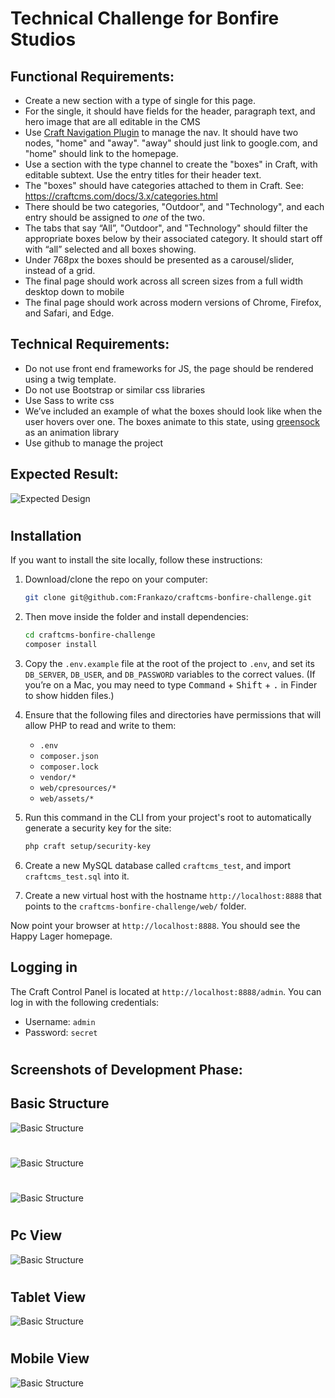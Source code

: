 # Technical Challenge for Bonfire Studios

## Functional Requirements:

- Create a new section with a type of single for this page.
- For the single, it should have fields for the header, paragraph text, and hero image that are all editable in the CMS
- Use [Craft Navigation Plugin](https://plugins.craftcms.com/navigation) to manage the nav. It should have two nodes, "home" and "away". "away" should just link to google.com, and "home" should link to the homepage.
- Use a section with the type channel to create the "boxes" in Craft, with editable subtext. Use the entry titles for their header text.
- The "boxes" should have categories attached to them in Craft. See: https://craftcms.com/docs/3.x/categories.html
- There should be two categories, "Outdoor", and "Technology", and each entry should be assigned to _one_ of the two.
- The tabs that say “All”, "Outdoor", and "Technology" should filter the appropriate boxes below by their associated category. It should start off with “all” selected and all boxes showing.
- Under 768px the boxes should be presented as a carousel/slider, instead of a grid.
- The final page should work across all screen sizes from a full width desktop down to mobile
- The final page should work across modern versions of Chrome, Firefox, and Safari, and Edge.

## Technical Requirements:

- Do not use front end frameworks for JS, the page should be rendered using a twig template.
- Do not use Bootstrap or similar css libraries
- Use Sass to write css
- We’ve included an example of what the boxes should look like when the user hovers over one. The boxes animate to this state, using [greensock](https://greensock.com/) as an animation library
- Use github to manage the project

## Expected Result:

![Expected Design](https://i.imgur.com/JwJ9cum.png)

#

## Installation

If you want to install the site locally, follow these instructions:

1. Download/clone the repo on your computer:

   ```bash
   git clone git@github.com:Frankazo/craftcms-bonfire-challenge.git
   ```

2. Then move inside the folder and install dependencies:

   ```bash
   cd craftcms-bonfire-challenge
   composer install
   ```

3. Copy the `.env.example` file at the root of the project to `.env`, and set its `DB_SERVER`, `DB_USER`, and `DB_PASSWORD` variables to the correct values. (If you’re on a Mac, you may need to type <kbd>Command</kbd> + <kbd>Shift</kbd> + <kbd>.</kbd> in Finder to show hidden files.)

4. Ensure that the following files and directories have permissions that will allow PHP to read and write to them:

   - `.env`
   - `composer.json`
   - `composer.lock`
   - `vendor/*`
   - `web/cpresources/*`
   - `web/assets/*`

5. Run this command in the CLI from your project's root to automatically generate a security key for the site:

   ```bash
   php craft setup/security-key
   ```

6. Create a new MySQL database called `craftcms_test`, and import `craftcms_test.sql` into it.

7. Create a new virtual host with the hostname `http://localhost:8888` that points to the `craftcms-bonfire-challenge/web/` folder.

Now point your browser at `http://localhost:8888`. You should see the Happy Lager homepage.

## Logging in

The Craft Control Panel is located at `http://localhost:8888/admin`. You can log in with the following credentials:

- Username: `admin`
- Password: `secret`

#

## Screenshots of Development Phase:

## Basic Structure

![Basic Structure](https://i.imgur.com/x8kdZYh.png)

#

![Basic Structure](https://i.imgur.com/sqdMZPJ.png)

#

![Basic Structure](https://i.imgur.com/46dlTEG.png)

#

## Pc View

![Basic Structure](https://i.imgur.com/ZJO5piR.png)

#

## Tablet View

![Basic Structure](https://i.imgur.com/RmAwe0d.png)

#

## Mobile View

![Basic Structure](https://i.imgur.com/4nbkSpS.png)

